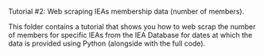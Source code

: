 Tutorial #2: Web scraping IEAs membership data (number of members).

This folder contains a tutorial that shows you how to web scrap the number of members for specific IEAs from the IEA Database for dates at which the data is provided using Python (alongside with the full code).
